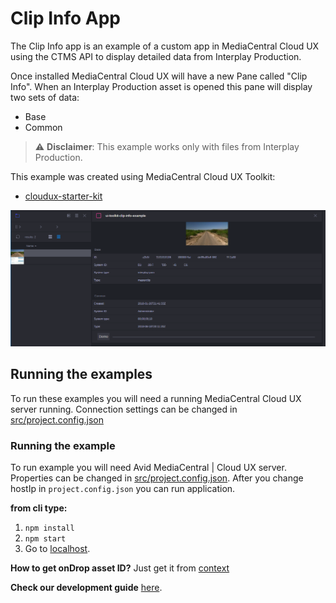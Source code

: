 # Clip Info App
The Clip Info app is an example of a custom app in MediaCentral Cloud UX using the CTMS API to display detailed data from Interplay Production. 

Once installed MediaCentral Cloud UX will have a new Pane called "Clip Info". When an Interplay Production asset is opened this pane will display two sets of data:
* Base
* Common

> :warning: **Disclaimer**: This example works only with files from Interplay Production.

This example was created using MediaCentral Cloud UX Toolkit:
* [cloudux-starter-kit ](https://www.npmjs.com/package/cloudux-starter-kit)

![Alt text](screenshot.png "Clip Info")

## Running the examples
To run these examples you will need a running MediaCentral Cloud UX server running. 
Connection settings can be changed in [src/project.config.json](src/project.config.json)

### Running the example
To run example you will need Avid MediaCentral | Cloud UX server. Properties
can be changed in [src/project.config.json](src/project.config.json "project.config.json").
After you change hostIp in `project.config.json` you can run application.

**from cli type:**
1. `npm install`
2. `npm start`
3. Go to [localhost](https://localhost/ "localhost").

**How to get onDrop asset ID?**
Just get it from [context](http://developer.avid.com/mcux_ui_plugin/clux-api/context.html)

**Check our development guide** [here](http://developer.avid.com/mcux_ui_plugin/introduction/doc/development_guide.html "Avid Developers").
